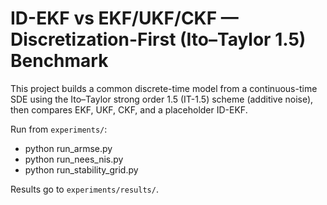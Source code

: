 
ID-EKF vs EKF/UKF/CKF — Discretization-First (Ito–Taylor 1.5) Benchmark
======================================================================

This project builds a common discrete-time model from a continuous-time SDE using the
Ito–Taylor strong order 1.5 (IT-1.5) scheme (additive noise), then compares EKF, UKF, CKF,
and a placeholder ID-EKF.

Run from `experiments/`:
- python run_armse.py
- python run_nees_nis.py
- python run_stability_grid.py

Results go to `experiments/results/`.
